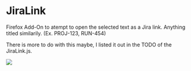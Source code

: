 # JiraLink
Firefox Add-On to atempt to open the selected text as a Jira link.
Anything titled similarily. (Ex. PROJ-123, RUN-454)

There is more to do with this maybe, I listed it out in the TODO of the JiraLink.js.

<img src="https://github.com/KleeKitz/Demos/blob/master/JIRALINKGIF.gif"></img>
